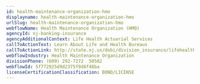 ```yaml
---
id: health-maintenance-organization-hmo
displayname: health-maintenance-organization-hmo
urlSlug: health-maintenance-organization-hmo
webflowName: Health Maintenance Organization (HMO)
agencyId: nj-banking-insurance
agencyAdditionalContext: Life Health Actuarial Services
callToActionText: Learn About Life and Health Bureaus
callToActionLink: http://state.nj.us/dobi/division_insurance/lifehealthmain.html
webflowIndustry: Health Maintenance Organization
divisionPhone: (609) 292-7272  50582
webflowId: 5f772925d9d2375f9d6f48ba
licenseCertificationClassification: BOND/LICENSE
---
```

